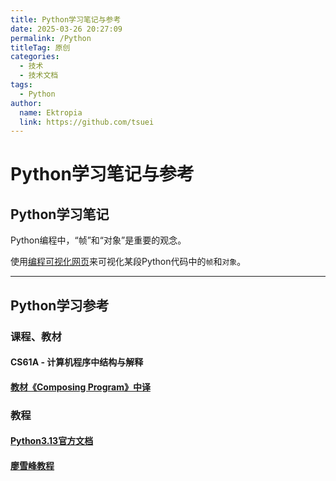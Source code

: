 ```yaml
---
title: Python学习笔记与参考
date: 2025-03-26 20:27:09
permalink: /Python
titleTag: 原创
categories: 
  - 技术
  - 技术文档
tags: 
  - Python
author: 
  name: Ektropia
  link: https://github.com/tsuei
---
```


# Python学习笔记与参考
## Python学习笔记
Python编程中，“帧”和“对象”是重要的观念。

使用[编程可视化网页](https://pythontutor.com/cp/composingprograms.html#mode=edit)来可视化某段Python代码中的`帧`和`对象`。





---

## Python学习参考
### 课程、教材
#### CS61A - 计算机程序中结构与解释
#### [教材《Composing Program》中译](https://composingprograms.netlify.app/)

### 教程
#### [Python3.13官方文档](https://docs.python.org/zh-cn/3.13/tutorial/index.html)
#### [廖雪峰教程](https://liaoxuefeng.com/books/python/introduction/index.html)
